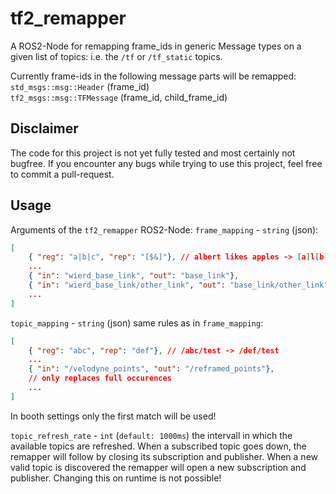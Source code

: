 # tf2_remapper
A ROS2-Node for remapping frame_ids in generic Message types on a given list of topics: i.e. the `/tf` or `/tf_static` topics.

Currently frame-ids in the following message parts will be remapped:\
`std_msgs::msg::Header` (frame_id)\
`tf2_msgs::msg::TFMessage` (frame_id, child_frame_id)

## Disclaimer
The code for this project is not yet fully tested and most certainly not bugfree. If you encounter any bugs while trying to use this project, feel free to commit a pull-request.

## Usage
Arguments of the `tf2_remapper` ROS2-Node:
`frame_mapping` - `string` (json):
```json
[
    { "reg": "a|b|c", "rep": "[$&]"}, // albert likes apples -> [a]l[b]ert likes [a]pples
    ...
    { "in": "wierd_base_link", "out": "base_link"},
    { "in": "wierd_base_link/other_link", "out": "base_link/other_link"}, // only replaces full occurences
    ...
]
```
`topic_mapping` - `string` (json) same rules as in `frame_mapping`:
```json
[
    { "reg": "abc", "rep": "def"}, // /abc/test -> /def/test
    ...
    { "in": "/velodyne_points", "out": "/reframed_points"},
    // only replaces full occurences
    ...
]
```

In booth settings only the first match will be used!

`topic_refresh_rate` - `int` (`default: 1000ms`)
the intervall in which the available topics are refreshed. When a subscribed topic goes down, the remapper will follow by closing its subscription and publisher. When a new valid topic is discovered the remapper will open a new subscription and publisher.
Changing this on runtime is not possible!
